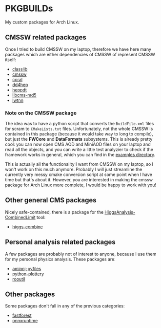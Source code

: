 # PKGBUILDs
My custom packages for Arch Linux.

## CMSSW related packages

Once I tried to build CMSSW on my laptop, therefore we have here many packages which are either dependencies of CMSSW of
represent CMSSW itself:

* [classlib](classlib)
* [cmssw](cmssw)
* [coral](coral)
* [dd4hep](dd4hep)
* [heppdt](heppdt)
* [libcms-md5](libcms-md5)
* [lwtnn](lwtnn)

### Note on the CMSSW package

The idea was to have a python script that converts the `BuildFile.xml` files for scram to `CMakeLists.txt` files.
Unfortunately, not the whole CMSSW is contained in this package (because it would take way to long to compile), but just
the **FWCore** and **DataFormats** subsystems. This is already pretty cool: you can now open CMS AOD and MiniAOD files
on your laptop and read all the objects, and you can write a little test analyzier to check if the framework works in
general, which you can find in the [examples directory](cmssw/examples).

This is actually all the functionality I want from CMSSW on my laptop, so I won't work on this much anymore. Probably I
will just streamline the currently very messy cmake conversion script at some point when I have time but that's about it.
However, you are interested in making the cmssw package for Arch Linux more complete, I would be happy to work with you!


## Other general CMS packages

Nicely safe-contained, there is a package for the [HiggsAnalysis-CombinedLimit](https://github.com/cms-analysis/HiggsAnalysis-CombinedLimit) tool:

* [higgs-combine](higgs-combine)

## Personal analysis related packages

A few packages are probably not of interest to anyone, because I use them for my personal physics analysis. These
packages are:

* [aminnj-pyfiles](aminnj-pyfiles)
* [python-plottery](python-plottery)
* [rooutil](rooutil)

## Other packages

Some packages don't fall in any of the previous categories:

* [fastforest](fastforest)
* [onnxruntime](onnxruntime)
